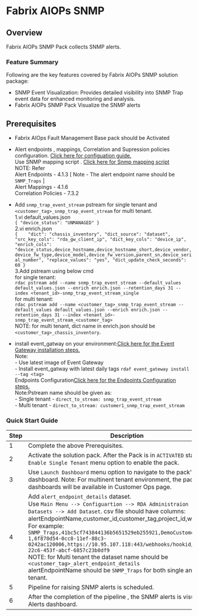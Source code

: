 # Fabrix AIOPs SNMP

## Overview

Fabrix AIOPs SNMP Pack collects SNMP alerts.

### Feature Summary  
  
Following are the key features covered by Fabrix AIOPs SNMP solution package:  
  
- SNMP Event Visualization: Provides detailed visibility into SNMP Trap event data for enhanced monitoring and analysis.
- Fabrix AIOPs SNMP Pack Visualize the SNMP alerts


## Prerequisites
- Fabrix AIOps Fault Management Base pack should be Activated 
- Alert endpoints , mappings, Correlation and Supression policies configuration. <a href="https://bot-docs.cloudfabrix.io/installation_guides/oia_management" target="_blank">Click here for configuation guide.</a><br>Use SNMP mapping script . <a href="https://github.com/cloudfabrix/rda_packs/tree/main/Fabrix%20AIOPs%20snmp/8.0.3/resources" target="_blank">Click here for Snmp mapping script</a><br>NOTE: Refer<br>Alert Endpoints - 4.1.3 [ Note - The alert endpoint name should be `SNMP_Traps` ]<br>Alert Mappings - 4.1.6<br>Correlation Policies - 7.3.2<br>
- Add `snmp_trap_event_stream` pstream for single tenant and `<customer_tag>_snmp_trap_event_stream` for multi tenant.<br>1.vi default_values.json<br>```{
	"device_status": "UNMANAGED"
} ```<br>2.vi enrich.json<br>```{   
    "dict": "chassis_inventory",
    "dict_source": "dataset",
    "src_key_cols": "rda_gw_client_ip",
    "dict_key_cols": "device_ip",
    "enrich_cols": "device_status,device_hostname,device_hostname_short,device_vendor,device_fw_type,device_model,device_fw_version,parent_sn,device_serial_number",
    "replace_values": "yes",
    "dict_update_check_seconds": 60
} ```<br>3.Add pstream using below cmd<br> for single tenant:<br>```rdac pstream add --name snmp_trap_event_stream --default_values default_values.json --enrich enrich.json --retention_days 31 --index <tenant_id>-snmp_trap_event_stream_single ```<br>for multi tenant:<br>```rdac pstream add --name <customer_tag>_snmp_trap_event_stream --default_values default_values.json --enrich enrich.json --retention_days 31 --index <tenant_id>-snmp_trap_event_stream_<customer_tag> ```<br>NOTE: for multi tenant, dict name in enrich.json  should be `<customer_tag>_chassis_inventory`.

- install event_gatway on your environment:<a href="https://bot-docs.cloudfabrix.io/installation_guides/rda_edge_services/#12-rda-event-gateway-installation" target="_blank">Click here for the Event Gateway installation steps.</a><br>Note:<br>-  Use latest image of Event Gateway <br>-  Install event_gatway with latest daily tags `rdaf event_gateway install --tag <tag>`<br>Endpoints Configuration<a href="https://bot-docs.cloudfabrix.io/installation_guides/rda_edge_services/#124-endpoints-configuration" target="_blank">Click here for the Endpoints Configuration steps.</a><br>Note:Pstream name should be given as:<br>- Single tenant - `direct_to_stream: snmp_trap_event_stream`<br>- Multi tenant - `direct_to_stream: customer1_snmp_trap_event_stream`



### Quick Start Guide 
  
  
| Step | Description |  
|------|-------------| 
| 1    | Complete the above Prerequisites. |  
| 2    | Activate the solution pack. After the Pack is in `ACTIVATED` status, use `Enable Single Tenant` menu option to enable the pack.  |  
| 3    | Use `Launch Dashboard` menu option to navigate to the pack's dashboard. Note: For multinent tenant environment, the pack specific dashboards will be available in Customer Ops page.|     
| 4    |  Add `alert_endpoint_details` dataset.<br> Use `Main Menu --> Configuartion --> RDA Administraion --> Datasets --> Add Dataset`. csv file should have columns: alertEndpointName,customer_id,customer_tag,project_id,webhookURL.<br>For example:<br> ```SNMP_Traps,41bc5cf743844136b5651529eb255921,DemoCustomer-1,6f870d54-0cc8-11ef-88c3-0242ac120006,https://10.95.107.118:443/webhooks/hookid/c8e281ea-22c6-453f-abcf-6857c23b0df9```<br>NOTE: for Multi tenant the dataset name should be `<customer_tag>_alert_endpoint_details` <br>alertEndpointName should be `SNMP_Traps` for both single and multi tenant. |    
| 5    | Pipeline for raising SNMP alerts is scheduled.|
| 6    | After the completion of the pipeline , the SNMP alerts is visualized in Alerts dashboard. |   
   

